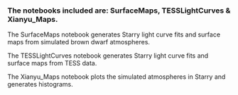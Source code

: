 ### The notebooks included are: SurfaceMaps, TESSLightCurves & Xianyu_Maps.

The SurfaceMaps notebook generates Starry light curve fits and surface maps from simulated brown dwarf atmospheres.

The TESSLightCurves notebook generates Starry light curve fits and surface maps from TESS data.

The Xianyu_Maps notebook plots the simulated atmospheres in Starry and generates histograms.